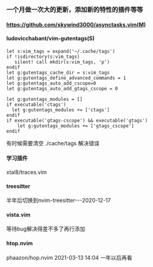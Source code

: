 ### 一个月做一次大的更新，添加新的特性的插件等等


#### https://github.com/skywind3000/asynctasks.vim(M)
#### ludovicchabant/vim-gutentags(S)

```
let s:vim_tags = expand('~/.cache/tags')
if !isdirectory(s:vim_tags)
   silent! call mkdir(s:vim_tags, 'p')
endif
let g:gutentags_cache_dir = s:vim_tags
let g:gutentags_define_advanced_commands = 1
let g:gutentags_auto_add_cscope=0
let g:gutentags_auto_add_gtags_cscope = 0

let g:gutentags_modules = []
if executable('ctags')
  let g:gutentags_modules += ['ctags']
endif
if executable('gtags-cscope') && executable('gtags')
	let g:gutentags_modules += ['gtags_cscope']
endif
```

有时候需要清空 ./cache/tags 解决错误

#### 学习插件

xtal8/traces.vim

#### treesitter 

半年后切换到nvim-treesitter---2020-12-17
#### vista.vim
等待bug解决得差不多了再行添加
#### htop.nvim
phaazon/hop.nvim
2021-03-13 14:04
一年以后再看
